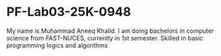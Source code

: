# PF-Lab03-25K-0948
My name is Muhammad Aneeq Khalid. I am doing bachelors in computer science from FAST-NUCES, currently in 1st semester. Skilled in basic programming logics and algorithms
